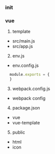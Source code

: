 ### init

### vue
1. template
  * src/main.js
  * src/app.js
2. env.js
  * env.config.js
  ```js
    module.exports = {
    }
  ```
3. webpack.config.js
  * webpack config
4. package.json
  * vue
  * vue-template
5. public
  * html
  * icon
